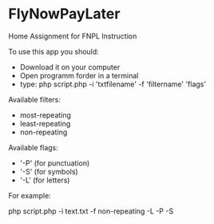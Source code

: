 # FlyNowPayLater
Home Assignment for FNPL
Instruction

To use this app you should:
* Download it on your computer
* Open programm forder in a terminal
* type: php script.php -i 'txtfilename' -f 'filtername' 'flags'

Available filters:
* most-repeating
* least-repeating
* non-repeating

Available flags:
* '-P' (for punctuation)
* '-S' (for symbols)
* '-L' (for letters)

For example: 

php script.php -i text.txt -f non-repeating -L -P -S
